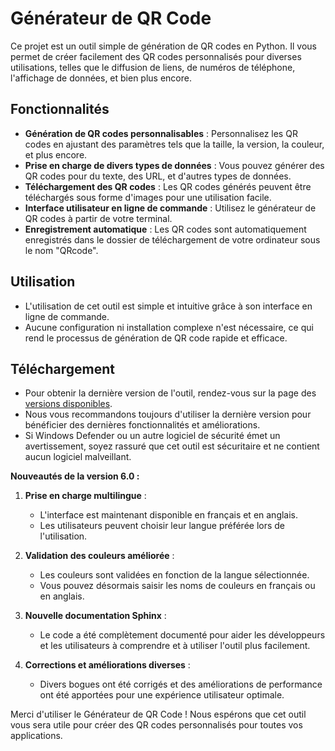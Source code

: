 # Générateur de QR Code

Ce projet est un outil simple de génération de QR codes en Python. Il vous permet de créer facilement des QR codes personnalisés pour diverses utilisations, telles que le diffusion de liens, de numéros de téléphone, l'affichage de données, et bien plus encore.

## Fonctionnalités

- **Génération de QR codes personnalisables** : Personnalisez les QR codes en ajustant des paramètres tels que la taille, la version, la couleur, et plus encore.
- **Prise en charge de divers types de données** : Vous pouvez générer des QR codes pour du texte, des URL, et d'autres types de données.
- **Téléchargement des QR codes** : Les QR codes générés peuvent être téléchargés sous forme d'images pour une utilisation facile.
- **Interface utilisateur en ligne de commande** : Utilisez le générateur de QR codes à partir de votre terminal.
- **Enregistrement automatique** : Les QR codes sont automatiquement enregistrés dans le dossier de téléchargement de votre ordinateur sous le nom "QRcode".

## Utilisation

- L'utilisation de cet outil est simple et intuitive grâce à son interface en ligne de commande.
- Aucune configuration ni installation complexe n'est nécessaire, ce qui rend le processus de génération de QR code rapide et efficace.

## Téléchargement

- Pour obtenir la dernière version de l'outil, rendez-vous sur la page des [versions disponibles](https://github.com/TiboTsr/generateur-QRcode/releases).
- Nous vous recommandons toujours d'utiliser la dernière version pour bénéficier des dernières fonctionnalités et améliorations.
- Si Windows Defender ou un autre logiciel de sécurité émet un avertissement, soyez rassuré que cet outil est sécuritaire et ne contient aucun logiciel malveillant.

**Nouveautés de la version 6.0 :**

1. **Prise en charge multilingue** :
   - L'interface est maintenant disponible en français et en anglais.
   - Les utilisateurs peuvent choisir leur langue préférée lors de l'utilisation.

2. **Validation des couleurs améliorée** :
   - Les couleurs sont validées en fonction de la langue sélectionnée.
   - Vous pouvez désormais saisir les noms de couleurs en français ou en anglais.

3. **Nouvelle documentation Sphinx** :
   - Le code a été complètement documenté pour aider les développeurs et les utilisateurs à comprendre et à utiliser l'outil plus facilement.

4. **Corrections et améliorations diverses** :
   - Divers bogues ont été corrigés et des améliorations de performance ont été apportées pour une expérience utilisateur optimale.

Merci d'utiliser le Générateur de QR Code ! Nous espérons que cet outil vous sera utile pour créer des QR codes personnalisés pour toutes vos applications.

